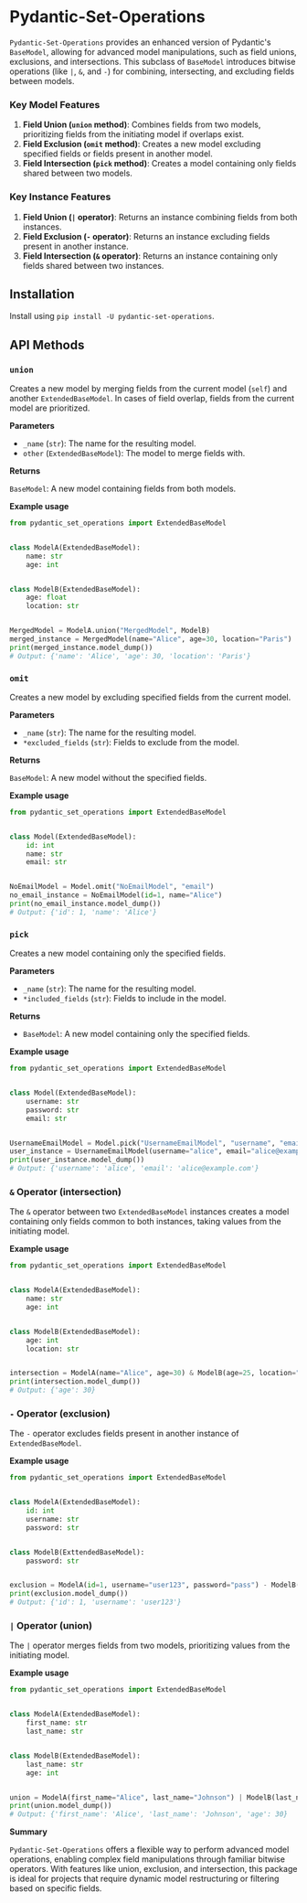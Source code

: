﻿# Pydantic-Set-Operations

`Pydantic-Set-Operations` provides an enhanced version of Pydantic's `BaseModel`, allowing for advanced model manipulations, such as field unions, exclusions, and intersections. This subclass of `BaseModel` introduces bitwise operations (like `|`, `&`, and `-`) for combining, intersecting, and excluding fields between models.

### Key Model Features

1. **Field Union (`union` method)**: Combines fields from two models, prioritizing fields from the initiating model if overlaps exist.
2. **Field Exclusion (`omit` method)**: Creates a new model excluding specified fields or fields present in another model.
3. **Field Intersection (`pick` method)**: Creates a model containing only fields shared between two models.

### Key Instance Features

1. **Field Union (`|` operator)**: Returns an instance combining fields from both instances.
2. **Field Exclusion (`-` operator)**: Returns an instance excluding fields present in another instance.
3. **Field Intersection (`&` operator)**: Returns an instance containing only fields shared between two instances.

## Installation

Install using `pip install -U pydantic-set-operations`.

## API Methods

### `union`

Creates a new model by merging fields from the current model (`self`) and another `ExtendedBaseModel`. In cases of field overlap, fields from the current model are prioritized.

**Parameters**

- `_name` (`str`): The name for the resulting model.
- `other` (`ExtendedBaseModel`): The model to merge fields with.

**Returns**

`BaseModel`: A new model containing fields from both models.

**Example usage**

```py
from pydantic_set_operations import ExtendedBaseModel


class ModelA(ExtendedBaseModel):
	name: str
	age: int


class ModelB(ExtendedBaseModel):
	age: float
	location: str


MergedModel = ModelA.union("MergedModel", ModelB)
merged_instance = MergedModel(name="Alice", age=30, location="Paris")
print(merged_instance.model_dump())
# Output: {'name': 'Alice', 'age': 30, 'location': 'Paris'}
```

### `omit`

Creates a new model by excluding specified fields from the current model.

**Parameters**

- `_name` (`str`): The name for the resulting model.
- `*excluded_fields` (`str`): Fields to exclude from the model.

**Returns**

`BaseModel`: A new model without the specified fields.

**Example usage**

```py
from pydantic_set_operations import ExtendedBaseModel


class Model(ExtendedBaseModel):
	id: int
	name: str
	email: str


NoEmailModel = Model.omit("NoEmailModel", "email")
no_email_instance = NoEmailModel(id=1, name="Alice")
print(no_email_instance.model_dump())
# Output: {'id': 1, 'name': 'Alice'}
```

### `pick`

Creates a new model containing only the specified fields.

**Parameters**

- `_name` (`str`): The name for the resulting model.
- `*included_fields` (`str`): Fields to include in the model.

**Returns**

- `BaseModel`: A new model containing only the specified fields.

**Example usage**

```py
from pydantic_set_operations import ExtendedBaseModel


class Model(ExtendedBaseModel):
	username: str
	password: str
	email: str


UsernameEmailModel = Model.pick("UsernameEmailModel", "username", "email")
user_instance = UsernameEmailModel(username="alice", email="alice@example.com")
print(user_instance.model_dump())
# Output: {'username': 'alice', 'email': 'alice@example.com'}
```

### `&` Operator (intersection)

The `&` operator between two `ExtendedBaseModel` instances creates a model containing only fields common to both instances, taking values from the initiating model.

**Example usage**

```py
from pydantic_set_operations import ExtendedBaseModel


class ModelA(ExtendedBaseModel):
	name: str
	age: int


class ModelB(ExtendedBaseModel):
	age: int
	location: str


intersection = ModelA(name="Alice", age=30) & ModelB(age=25, location="Paris")
print(intersection.model_dump())
# Output: {'age': 30}
```

### `-` Operator (exclusion)

The `-` operator excludes fields present in another instance of `ExtendedBaseModel`.

**Example usage**

```py
from pydantic_set_operations import ExtendedBaseModel


class ModelA(ExtendedBaseModel):
	id: int
	username: str
	password: str


class ModelB(ExttendedBaseModel):
	password: str


exclusion = ModelA(id=1, username="user123", password="pass") - ModelB(password="pass")
print(exclusion.model_dump())
# Output: {'id': 1, 'username': 'user123'}
```

### `|` Operator (union)

The `|` operator merges fields from two models, prioritizing values from the initiating model.

**Example usage**

```py
from pydantic_set_operations import ExtendedBaseModel


class ModelA(ExtendedBaseModel):
	first_name: str
	last_name: str


class ModelB(ExtendedBaseModel):
	last_name: str
	age: int


union = ModelA(first_name="Alice", last_name="Johnson") | ModelB(last_name="Smith", age=30)
print(union.model_dump())
# Output: {'first_name': 'Alice', 'last_name': 'Johnson', 'age': 30}
```

**Summary**

`Pydantic-Set-Operations` offers a flexible way to perform advanced model operations, enabling complex field manipulations through familiar bitwise operators. With features like union, exclusion, and intersection, this package is ideal for projects that require dynamic model restructuring or filtering based on specific fields.
